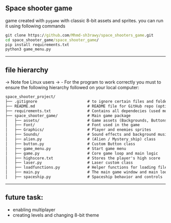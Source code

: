 ## Space shooter game

game created with `pygame` with classic 8-bit assets and sprites. you can run it using following commands

```cmd
git clone https://github.com/Mhmd-sh3rawy/space_shooters_game.git
cd space_shooter_game/space_shooter_game/
pip install requirements.txt
python3 game_menu.py
```

---
## file hierarchy 

-> Note foe Linux users
->  - For the program to work correctly you must to ensure the following hierarchy followed on your local computer:

```md
space_shooter_project/
├── .gitignore                      # to ignore certain files and folders during verison control
├── README.md                       # README file for GitHub repo (optional)
├── requirements.txt                # Contains all dependecies (used modules)
├── space_shooter_game/             # Main game package
│   ├── assets/                     # Game assets (Backgrounds, Buttons background, etc.)
│   ├── Font/                       # Font used in the game
│   ├── Graphics/                   # Player and enemies sprites
│   ├── Sounds/                     # Sound effects and background music
│   ├── alien.py                    # (Alien / Mystery_ship) class
│   ├── button.py                   # Custom Button class
│   ├── game_menu.py                # Start game menu
│   ├── game.py                     # Core game loop and main logic
│   ├── highscore.txt               # Stores the player's high score
│   ├── laser.py                    # Laser custom class
│   ├── loadfunctions.py            # Helper functions for loading files (for Linux users)
│   ├── main.py                     # The main game window and main loop
│   ├── spaceship.py                # Spaceship behavior and controls

```

--- 

## future task: 

- enabling multiplayer
- creating levels and changing 8-bit theme

